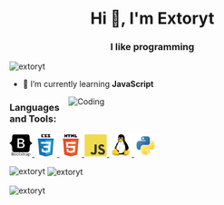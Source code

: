 <h1 align="center">Hi 👋, I'm Extoryt</h1>
<h3 align="center">I like programming</h3>

<p align="left"> <img src="https://komarev.com/ghpvc/?username=extoryt&label=Profile%20views&color=0e75b6&style=flat" alt="extoryt" /> </p>

- 🌱 I’m currently learning **JavaScript**
<img align="right" alt="Coding" width="400px" src="https://cdn.dribbble.com/users/1162077/screenshots/3848914/programmer.gif">
</p>

<h3 align="left">Languages and Tools:</h3>
<p align="left"> <a href="https://getbootstrap.com" target="_blank" rel="noreferrer"> <img src="https://raw.githubusercontent.com/devicons/devicon/master/icons/bootstrap/bootstrap-plain-wordmark.svg" alt="bootstrap" width="40" height="40"/> </a> <a href="https://www.w3schools.com/css/" target="_blank" rel="noreferrer"> <img src="https://raw.githubusercontent.com/devicons/devicon/master/icons/css3/css3-original-wordmark.svg" alt="css3" width="40" height="40"/> </a> <a href="https://www.w3.org/html/" target="_blank" rel="noreferrer"> <img src="https://raw.githubusercontent.com/devicons/devicon/master/icons/html5/html5-original-wordmark.svg" alt="html5" width="40" height="40"/> </a> <a href="https://developer.mozilla.org/en-US/docs/Web/JavaScript" target="_blank" rel="noreferrer"> <img src="https://raw.githubusercontent.com/devicons/devicon/master/icons/javascript/javascript-original.svg" alt="javascript" width="40" height="40"/> </a> <a href="https://www.linux.org/" target="_blank" rel="noreferrer"> <img src="https://raw.githubusercontent.com/devicons/devicon/master/icons/linux/linux-original.svg" alt="linux" width="40" height="40"/> </a> <a href="https://www.python.org" target="_blank" rel="noreferrer"> <img src="https://raw.githubusercontent.com/devicons/devicon/master/icons/python/python-original.svg" alt="python" width="40" height="40"/> </a> </p>

<p><img align="left" src="https://github-readme-stats.vercel.app/api/top-langs?username=extoryt&show_icons=true&locale=en&layout=compact" alt="extoryt" /></p>

<p>&nbsp;<img align="center" src="https://github-readme-stats.vercel.app/api?username=extoryt&show_icons=true&locale=en" alt="extoryt" /></p>

<p><img align="center" src="https://github-readme-streak-stats.herokuapp.com/?user=extoryt&" alt="extoryt" /></p>


